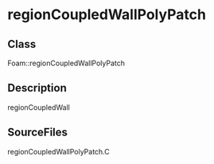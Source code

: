 # regionCoupledWallPolyPatch 
## Class
Foam::regionCoupledWallPolyPatch

## Description
regionCoupledWall

## SourceFiles
regionCoupledWallPolyPatch.C

